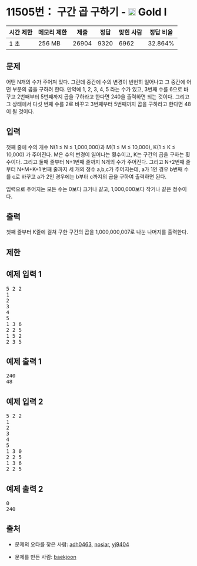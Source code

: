 # 11505번： 구간 곱 구하기 - <img src="https://static.solved.ac/tier_small/15.svg" style="height:20px" /> Gold I



| 시간 제한 | 메모리 제한 | 제출 | 정답 | 맞힌 사람 | 정답 비율 |
| --- | --- | --- | --- | --- | --- |
| 1 초 | 256 MB | 26904 | 9320 | 6962 | 32.864% |
## 문제

어떤 N개의 수가 주어져 있다. 그런데 중간에 수의 변경이 빈번히 일어나고 그 중간에 어떤 부분의 곱을 구하려 한다. 만약에 1, 2, 3, 4, 5 라는 수가 있고, 3번째 수를 6으로 바꾸고 2번째부터 5번째까지 곱을 구하라고 한다면 240을 출력하면 되는 것이다. 그리고 그 상태에서 다섯 번째 수를 2로 바꾸고 3번째부터 5번째까지 곱을 구하라고 한다면 48이 될 것이다.

## 입력

첫째 줄에 수의 개수 N(1 ≤ N ≤ 1,000,000)과 M(1 ≤ M ≤ 10,000), K(1 ≤ K ≤ 10,000) 가 주어진다. M은 수의 변경이 일어나는 횟수이고, K는 구간의 곱을 구하는 횟수이다. 그리고 둘째 줄부터 N+1번째 줄까지 N개의 수가 주어진다. 그리고 N+2번째 줄부터 N+M+K+1 번째 줄까지 세 개의 정수 a,b,c가 주어지는데, a가 1인 경우 b번째 수를 c로 바꾸고 a가 2인 경우에는 b부터 c까지의 곱을 구하여 출력하면 된다.

입력으로 주어지는 모든 수는 0보다 크거나 같고, 1,000,000보다 작거나 같은 정수이다.

## 출력

첫째 줄부터 K줄에 걸쳐 구한 구간의 곱을 1,000,000,007로 나눈 나머지를 출력한다.

## 제한

## 예제 입력 1

<pre>5 2 2
1
2
3
4
5
1 3 6
2 2 5
1 5 2
2 3 5
</pre>
## 예제 출력 1

<pre>240
48
</pre>
## 예제 입력 2

<pre>5 2 2
1
2
3
4
5
1 3 0
2 2 5
1 3 6
2 2 5
</pre>
## 예제 출력 2

<pre>0
240
</pre>
## 출처

- 문제의 오타를 찾은 사람: [adh0463](/user/adh0463), [nosiar](/user/nosiar), [yj9404](/user/yj9404)

- 문제를 만든 사람: [baekjoon](/user/baekjoon)